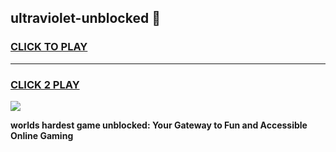 
## ultraviolet-unblocked 👋
<h3>
<a href="https://premium.freeplayer.one?title=ultraviolet-unblocked&ref=14F">CLICK TO PLAY</a></h3>
<hr>

<h3>
<a href="https://premium.freeplayer.one?title=ultraviolet-unblocked&ref=14F">CLICK 2 PLAY</a>
  
</h3>

<a href="https://premium.freeplayer.one?title=ultraviolet-unblocked&ref=12F/"><img src="https://clearcache.store/games.png"></a>


**worlds hardest game unblocked: Your Gateway to Fun and Accessible Online Gaming**
